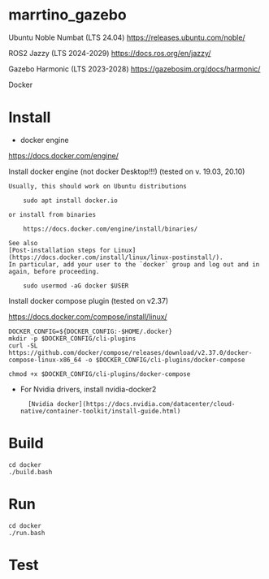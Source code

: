 # marrtino_gazebo

Ubuntu Noble Numbat (LTS 24.04)
https://releases.ubuntu.com/noble/

ROS2 Jazzy (LTS 2024-2029)
https://docs.ros.org/en/jazzy/

Gazebo Harmonic (LTS 2023-2028) 
https://gazebosim.org/docs/harmonic/

Docker

# Install

* docker engine

https://docs.docker.com/engine/

Install docker engine (not docker Desktop!!!)  (tested on v. 19.03, 20.10) 

    Usually, this should work on Ubuntu distributions
    
        sudo apt install docker.io

    or install from binaries

        https://docs.docker.com/engine/install/binaries/

    See also 
    [Post-installation steps for Linux](https://docs.docker.com/install/linux/linux-postinstall/).
    In particular, add your user to the `docker` group and log out and in again, before proceeding.

        sudo usermod -aG docker $USER
        
Install docker compose plugin  (tested on v2.37)

https://docs.docker.com/compose/install/linux/

    DOCKER_CONFIG=${DOCKER_CONFIG:-$HOME/.docker}
    mkdir -p $DOCKER_CONFIG/cli-plugins
    curl -SL https://github.com/docker/compose/releases/download/v2.37.0/docker-compose-linux-x86_64 -o $DOCKER_CONFIG/cli-plugins/docker-compose

    chmod +x $DOCKER_CONFIG/cli-plugins/docker-compose



* For Nvidia drivers, install nvidia-docker2

        [Nvidia docker](https://docs.nvidia.com/datacenter/cloud-native/container-toolkit/install-guide.html)
        

# Build

    cd docker
    ./build.bash

# Run

    cd docker
    ./run.bash

# Test


